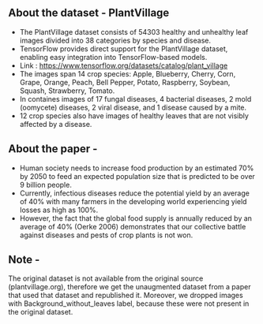 ## About the dataset - PlantVillage
- The PlantVillage dataset consists of 54303 healthy and unhealthy leaf images divided into 38 categories by species and disease.
- TensorFlow provides direct support for the PlantVillage dataset, enabling easy integration into TensorFlow-based models. 
- Link : https://www.tensorflow.org/datasets/catalog/plant_village
- The images span 14 crop species: Apple, Blueberry, Cherry, Corn, Grape, Orange, Peach, Bell Pepper, Potato, Raspberry, Soybean, Squash, Strawberry, Tomato. 
- In containes images of 17 fungal diseases, 4 bacterial diseases, 2 mold (oomycete) diseases, 2 viral disease, and 1 disease caused by a mite. 
- 12 crop species also have images of healthy leaves that are not visibly affected by a disease.

## About the paper - 
- Human society needs to increase food production by an estimated 70% by 2050 to feed an expected population size that is predicted to be over 9 billion people.
- Currently, infectious diseases reduce the potential yield by an average of 40% with many farmers in the developing world experiencing yield losses as high as 100%. 
- However, the fact that the global food supply is annually reduced by an average of 40% (Oerke 2006) demonstrates that our collective battle against diseases and pests of crop plants is not won.

## Note - 
The original dataset is not available from the original source (plantvillage.org), therefore we get the unaugmented dataset from a paper that used that dataset and republished it. Moreover, we dropped images with Background_without_leaves label, because these were not present in the original dataset.

